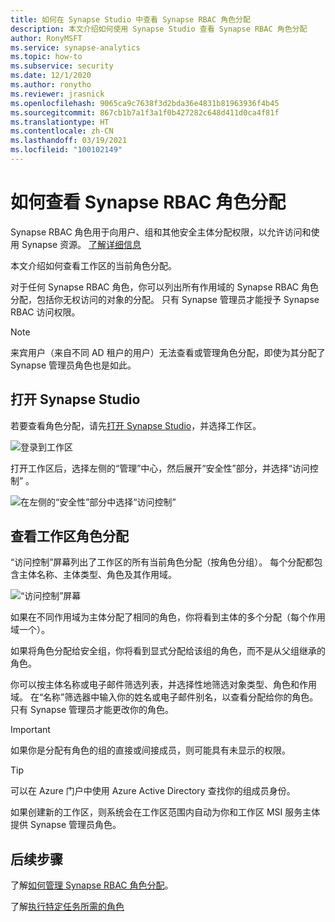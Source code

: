 ```yaml
---
title: 如何在 Synapse Studio 中查看 Synapse RBAC 角色分配
description: 本文介绍如何使用 Synapse Studio 查看 Synapse RBAC 角色分配
author: RonyMSFT
ms.service: synapse-analytics
ms.topic: how-to
ms.subservice: security
ms.date: 12/1/2020
ms.author: ronytho
ms.reviewer: jrasnick
ms.openlocfilehash: 9065ca9c7638f3d2bda36e4831b81963936f4b45
ms.sourcegitcommit: 867cb1b7a1f3a1f0b427282c648d411d0ca4f81f
ms.translationtype: HT
ms.contentlocale: zh-CN
ms.lasthandoff: 03/19/2021
ms.locfileid: "100102149"
---
```

# <a name="how-to-review-synapse-rbac-role-assignments"></a>如何查看 Synapse RBAC 角色分配

Synapse RBAC 角色用于向用户、组和其他安全主体分配权限，以允许访问和使用 Synapse 资源。  [了解详细信息](./synapse-workspace-synapse-rbac.md)

本文介绍如何查看工作区的当前角色分配。

对于任何 Synapse RBAC 角色，你可以列出所有作用域的 Synapse RBAC 角色分配，包括你无权访问的对象的分配。 只有 Synapse 管理员才能授予 Synapse RBAC 访问权限。  

>[!Note]
>来宾用户（来自不同 AD 租户的用户）无法查看或管理角色分配，即使为其分配了 Synapse 管理员角色也是如此。    

## <a name="open-synapse-studio"></a>打开 Synapse Studio  

若要查看角色分配，请先[打开 Synapse Studio](https://web.azuresynapse.net/)，并选择工作区。 

![登录到工作区](./media/common/login-workspace.png) 
 
 打开工作区后，选择左侧的“管理”中心，然后展开“安全性”部分，并选择“访问控制”  。 

 ![在左侧的“安全性”部分中选择“访问控制”](./media/how-to-manage-synapse-rbac-role-assignments/left-nav-security-access-control.png)

## <a name="review-workspace-role-assignments"></a>查看工作区角色分配

“访问控制”屏幕列出了工作区的所有当前角色分配（按角色分组）。 每个分配都包含主体名称、主体类型、角色及其作用域。

![“访问控制”屏幕](./media/how-to-review-synapse-rbac-role-assignments/access-control-assignments.png)

如果在不同作用域为主体分配了相同的角色，你将看到主体的多个分配（每个作用域一个）。  

如果将角色分配给安全组，你将看到显式分配给该组的角色，而不是从父组继承的角色。  

你可以按主体名称或电子邮件筛选列表，并选择性地筛选对象类型、角色和作用域。 在“名称”筛选器中输入你的姓名或电子邮件别名，以查看分配给你的角色。 只有 Synapse 管理员才能更改你的角色。

>[!Important] 
>如果你是分配有角色的组的直接或间接成员，则可能具有未显示的权限。

>[!tip]
>可以在 Azure 门户中使用 Azure Active Directory 查找你的组成员身份。  

如果创建新的工作区，则系统会在工作区范围内自动为你和工作区 MSI 服务主体提供 Synapse 管理员角色。

## <a name="next-steps"></a>后续步骤

了解[如何管理 Synapse RBAC 角色分配](./how-to-manage-synapse-rbac-role-assignments.md)。

了解[执行特定任务所需的角色](./synapse-workspace-understand-what-role-you-need.md)